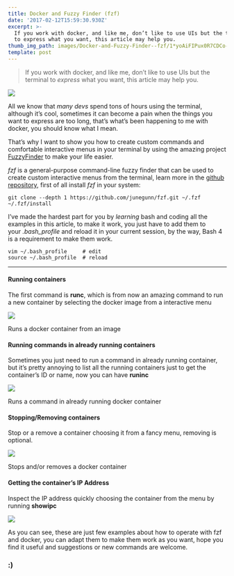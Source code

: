 ```yaml
---
title: Docker and Fuzzy Finder (fzf)
date: '2017-02-12T15:59:30.930Z'
excerpt: >-
  If you work with docker, and like me, don’t like to use UIs but the terminal
  to express what you want, this article may help you.
thumb_img_path: images/Docker-and-Fuzzy-Finder--fzf/1*yoAiFIPux0R7CDCo-0Eo6Q.png
template: post
---
```

> If you work with docker, and like me, don’t like to use UIs but the terminal to *express* what you want, this article may help you.

![](/images/Docker-and-Fuzzy-Finder--fzf/1*yoAiFIPux0R7CDCo-0Eo6Q.png)

All we know that *many devs* spend tons of hours using the terminal, although it’s cool, sometimes it can become a pain when the things you want to express are too long, that’s what’s been happening to me with docker, you should know what I mean.

That’s why I want to show you how to create custom commands and comfortable interactive menus in your terminal by using the amazing project [FuzzyFinder](https://github.com/junegunn/fzf) to make your life easier.

*fzf* is a general-purpose command-line fuzzy finder that can be used to create custom interactive menus from the terminal, learn more in the [github repository](https://github.com/junegunn/fzf), first of all install *fzf* in your system:

    git clone --depth 1 https://github.com/junegunn/fzf.git ~/.fzf  
    ~/.fzf/install

I’ve made the hardest part for you by *learning* bash and coding all the examples in this article, to make it work, you just have to add them to your *.bash\_profile* and reload it in your current session, by the way, Bash 4 is a requirement to make them work.

    vim ~/.bash_profile     # edit  
    source ~/.bash_profile  # reload

* * *

#### Running containers

The first command is **runc**, which is from now an amazing command to run a new container by selecting the docker image from a interactive menu

![](/images/Docker-and-Fuzzy-Finder--fzf/1*lRHYFLuJHotqevMJBt2BVA.gif)

<script src="https://gist.github.com/calbertts/28a722928fa0346e70769602d518e75c.js"></script>

<figcaption>Runs a docker container from an image</figcaption>

#### Running commands in already running containers

Sometimes you just need to run a command in already running container, but it’s pretty annoying to list all the running containers just to get the container’s ID or name, now you can have **runinc**

![](/images/Docker-and-Fuzzy-Finder--fzf/1*YZq7lqZUfJsBdLlxOCnDUw.gif)

<script src="https://gist.github.com/calbertts/8ce6727d782112fd74e5ef32fbc260e4.js"></script>

<figcaption>Runs a command in already running docker container</figcaption>

#### Stopping/Removing containers

Stop or a remove a container choosing it from a fancy menu, removing is optional.

![](/images/Docker-and-Fuzzy-Finder--fzf/1*m7JJK8tqoVoscd9zXJ1C9g.gif)

<script src="https://gist.github.com/calbertts/f7b63feee855bfe1bfe341e5d3868a91.js"></script>

<figcaption>Stops and/or removes a docker container</figcaption>

#### Getting the container’s IP Address

Inspect the IP address quickly choosing the container from the menu by running **showipc**

![](/images/Docker-and-Fuzzy-Finder--fzf/1*AtvTxqyPVTJ7kU2hY63hXA.gif)

<script src="https://gist.github.com/calbertts/de24a012763d3f0ddc229f5a9520d88f.js"></script>

As you can see, these are just few examples about how to operate with fzf and docker, you can adapt them to make them work as you want, hope you find it useful and suggestions or new commands are welcome.

### **:)**
